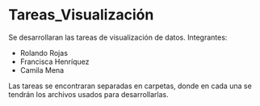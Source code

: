 # Tareas_Visualización
Se desarrollaran las tareas de visualización de datos.
Integrantes:
- Rolando Rojas 
- Francisca Henríquez 
- Camila Mena 

Las tareas se encontraran separadas en carpetas, donde en cada una se tendrán los archivos usados para desarrollarlas.
